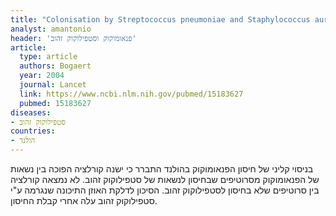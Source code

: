 ```yaml
---
title: "Colonisation by Streptococcus pneumoniae and Staphylococcus aureus in healthy children"
analyst: amantonio
header: 'פנאומוקוק וסטפילוקוק זהוב'
article:
  type: article
  authors: Bogaert
  year: 2004
  journal: Lancet
  link: https://www.ncbi.nlm.nih.gov/pubmed/15183627
  pubmed: 15183627
diseases:
- סטפילוקוק זהוב
countries:
- הולנד
---
```


בניסוי קליני של חיסון הפנאומוקוק בהולנד התברר כי ישנה קורלציה הפוכה בין נשאות של הפנאומוקוק מסרוטיפים שבחיסון לנשאות של סטפילוקוק זהוב. לא נמצאה קורלציה בין סרוטיפים שלא בחיסון לסטפילוקוק זהוב.
הסיכון לדלקת האוזן התיכונה שנגרמה ע"י סטפילוקוק זהוב עלה אחרי קבלת החיסון.
